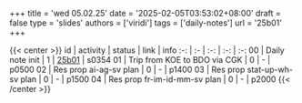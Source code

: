+++
title = 'wed 05.02.25'
date = '2025-02-05T03:53:02+08:00'
draft = false
type = 'slides'
authors = ['viridi']
tags = ['daily-notes']
url = '25b01'
+++

{{< center >}}
id | activity | status | link | info
:-: | :- | :-: | :-: | :-:
00 | Daily note init              | 1 | [25b01](/notes/25b01) | s0354
01 | Trip from KOE to BDO via CGK | 0 | - | p0500
02 | Res prop ai-ag-sv plan       | 0 | - | p1400
03 | Res prop stat-up-wh-sv plan  | 0 | - | p1500
04 | Res prop fr-im-id-mm-sv plan | 0 | - | p2000
{{< /center >}}
